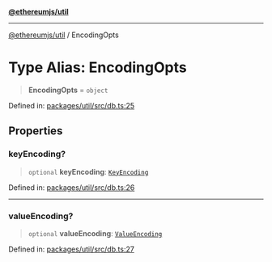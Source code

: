 [**@ethereumjs/util**](../README.md)

***

[@ethereumjs/util](../README.md) / EncodingOpts

# Type Alias: EncodingOpts

> **EncodingOpts** = `object`

Defined in: [packages/util/src/db.ts:25](https://github.com/ethereumjs/ethereumjs-monorepo/blob/master/packages/util/src/db.ts#L25)

## Properties

### keyEncoding?

> `optional` **keyEncoding**: [`KeyEncoding`](KeyEncoding.md)

Defined in: [packages/util/src/db.ts:26](https://github.com/ethereumjs/ethereumjs-monorepo/blob/master/packages/util/src/db.ts#L26)

***

### valueEncoding?

> `optional` **valueEncoding**: [`ValueEncoding`](ValueEncoding.md)

Defined in: [packages/util/src/db.ts:27](https://github.com/ethereumjs/ethereumjs-monorepo/blob/master/packages/util/src/db.ts#L27)
